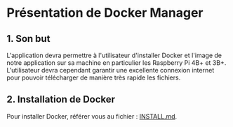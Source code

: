# Présentation de Docker Manager

## 1. Son but

L'application devra permettre à l'utilisateur d'installer Docker et l'image de notre application sur sa machine en particulier les Raspberry Pi 4B+ et 3B+.
L'utilisateur devra cependant garantir une excellente connexion internet pour pouvoir télécharger de manière très rapide les fichiers.

## 2. Installation de Docker

Pour installer Docker, référer vous au fichier : [INSTALL.md](https://gitlab.com/balabox/identification/-/blob/raspberry/BalaBoxManager/DockerManager/INSTALL.md).

